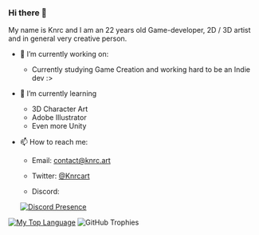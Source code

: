 ### Hi there 👋

My name is Knrc and I am an 22 years old Game-developer, 2D / 3D artist and in general very creative person.

- 🔭 I’m currently working on:
  * Currently studying Game Creation and working hard to be an Indie dev :> 

- 🌱 I’m currently learning
  * 3D Character Art
  * Adobe Illustrator
  * Even more Unity

- 📫 How to reach me:

  * Email: contact@knrc.art
  
  * Twitter: [@Knrcart](https://twitter.com/knrcart)
  
  * Discord: 
  
  [![Discord Presence](https://lanyard-profile-readme.vercel.app/api/169525054122491905)](https://discord.com/users/169525054122491905)

  
 <!-- [![Discord Presence](https://lanyard-profile-readme.vercel.app/api/169525054122491905)](https://discord.com/users/169525054122491905)-->
  
 
 [![My Top Language](https://github-readme-stats.vercel.app/api/top-langs/?username=knrcs&theme=tokyonight&layout=compact&langs_count=8)](.)
 ![GitHub Trophies](https://github-profile-trophy.vercel.app/?username=Knrcs&theme=onestar)
  <!--![Top Langs](https://github-readme-stats.vercel.app/api/top-langs/?username=Knrcs&layout=compact&langs_count=)-->



<!--
**Knrcs/Knrcs** is a ✨ _special_ ✨ repository because its `README.md` (this file) appears on your GitHub profile.

Here are some ideas to get you started:

- 🔭 I’m currently working on ...
- 🌱 I’m currently learning ...
- 👯 I’m looking to collaborate on ...
- 🤔 I’m looking for help with ...
- 💬 Ask me about ...
- 📫 How to reach me: ...
- 😄 Pronouns: ...
- ⚡ Fun fact: ...
-->
